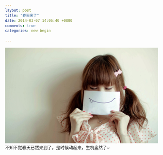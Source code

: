 ```yaml
---
layout: post
title: "春天来了"
date: 2014-03-07 14:06:40 +0800
comments: true
categories: new begin

---
```

     

  ![](/images/7.jpg)
       不知不觉春天已然来到了，是时候动起来，生机盎然了~   
       